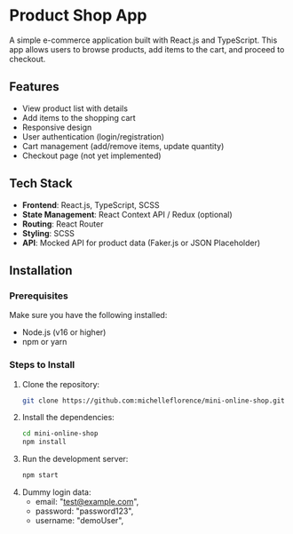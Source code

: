 # Product Shop App

A simple e-commerce application built with React.js and TypeScript. This app allows users to browse products, add items to the cart, and proceed to checkout.

## Features
- View product list with details
- Add items to the shopping cart
- Responsive design
- User authentication (login/registration)
- Cart management (add/remove items, update quantity)
- Checkout page (not yet implemented)

## Tech Stack
- **Frontend**: React.js, TypeScript, SCSS
- **State Management**: React Context API / Redux (optional)
- **Routing**: React Router
- **Styling**: SCSS
- **API**: Mocked API for product data (Faker.js or JSON Placeholder)

## Installation

### Prerequisites
Make sure you have the following installed:
- Node.js (v16 or higher)
- npm or yarn

### Steps to Install

1. Clone the repository:
   ```bash
   git clone https://github.com:michelleflorence/mini-online-shop.git

2. Install the dependencies:
    ```bash
    cd mini-online-shop
    npm install
3. Run the development server:
    ```bash
    npm start
4. Dummy login data:
    - email: "test@example.com",
    - password: "password123",
    - username: "demoUser",